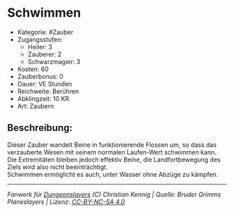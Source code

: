 # Schwimmen  
- Kategorie: #Zauber  
- Zugangsstufen:  
  - Heiler: 3  
  - Zauberer: 2  
  - Schwarzmagier: 3  
- Kosten: 60  
- Zauberbonus: 0  
- Dauer: VE Stunden  
- Reichweite: Berühren  
- Abklingzeit: 10 KR  
- Art: Zaubern     

## Beschreibung:
Dieser Zauber wandelt Beine in funktionierende Flossen um, so dass das verzauberte Wesen mit seinem normalen Laufen-Wert schwimmen kann.<br>Die Extremitäten bleiben jedoch effektiv Beine, die Landfortbewegung des Ziels wird also nicht beeinträchtigt.<br>Schwimmen ermöglicht es auch, unter Wasser ohne Abzüge zu kämpfen.


___
*Fanwerk für [Dungeonslayers](https://www.dungeonslayers.net/) (C) Christian Kennig | Quelle: Bruder Grimms Planeslayers | Lizenz: [CC-BY-NC-SA 4.0](https://creativecommons.org/licenses/by-nc-sa/4.0/deed.de)*
